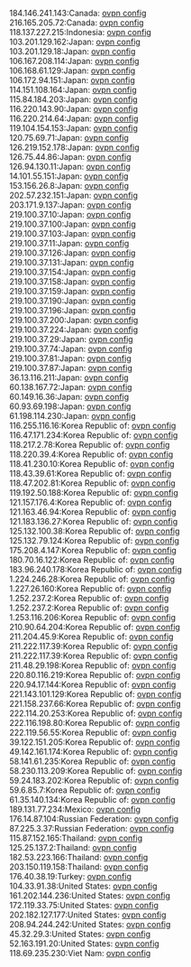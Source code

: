 184.146.241.143:Canada: [ovpn config](vpn/184_146_241_143.ovpn)  
216.165.205.72:Canada: [ovpn config](vpn/216_165_205_72.ovpn)  
118.137.227.215:Indonesia: [ovpn config](vpn/118_137_227_215.ovpn)  
103.201.129.162:Japan: [ovpn config](vpn/103_201_129_162.ovpn)  
103.201.129.18:Japan: [ovpn config](vpn/103_201_129_18.ovpn)  
106.167.208.114:Japan: [ovpn config](vpn/106_167_208_114.ovpn)  
106.168.61.129:Japan: [ovpn config](vpn/106_168_61_129.ovpn)  
106.172.94.151:Japan: [ovpn config](vpn/106_172_94_151.ovpn)  
114.151.108.164:Japan: [ovpn config](vpn/114_151_108_164.ovpn)  
115.84.184.203:Japan: [ovpn config](vpn/115_84_184_203.ovpn)  
116.220.143.90:Japan: [ovpn config](vpn/116_220_143_90.ovpn)  
116.220.214.64:Japan: [ovpn config](vpn/116_220_214_64.ovpn)  
119.104.154.153:Japan: [ovpn config](vpn/119_104_154_153.ovpn)  
120.75.69.71:Japan: [ovpn config](vpn/120_75_69_71.ovpn)  
126.219.152.178:Japan: [ovpn config](vpn/126_219_152_178.ovpn)  
126.75.44.86:Japan: [ovpn config](vpn/126_75_44_86.ovpn)  
126.94.130.11:Japan: [ovpn config](vpn/126_94_130_11.ovpn)  
14.101.55.151:Japan: [ovpn config](vpn/14_101_55_151.ovpn)  
153.156.26.8:Japan: [ovpn config](vpn/153_156_26_8.ovpn)  
202.57.232.151:Japan: [ovpn config](vpn/202_57_232_151.ovpn)  
203.171.9.137:Japan: [ovpn config](vpn/203_171_9_137.ovpn)  
219.100.37.10:Japan: [ovpn config](vpn/219_100_37_10.ovpn)  
219.100.37.100:Japan: [ovpn config](vpn/219_100_37_100.ovpn)  
219.100.37.103:Japan: [ovpn config](vpn/219_100_37_103.ovpn)  
219.100.37.11:Japan: [ovpn config](vpn/219_100_37_11.ovpn)  
219.100.37.126:Japan: [ovpn config](vpn/219_100_37_126.ovpn)  
219.100.37.131:Japan: [ovpn config](vpn/219_100_37_131.ovpn)  
219.100.37.154:Japan: [ovpn config](vpn/219_100_37_154.ovpn)  
219.100.37.158:Japan: [ovpn config](vpn/219_100_37_158.ovpn)  
219.100.37.159:Japan: [ovpn config](vpn/219_100_37_159.ovpn)  
219.100.37.190:Japan: [ovpn config](vpn/219_100_37_190.ovpn)  
219.100.37.196:Japan: [ovpn config](vpn/219_100_37_196.ovpn)  
219.100.37.200:Japan: [ovpn config](vpn/219_100_37_200.ovpn)  
219.100.37.224:Japan: [ovpn config](vpn/219_100_37_224.ovpn)  
219.100.37.29:Japan: [ovpn config](vpn/219_100_37_29.ovpn)  
219.100.37.74:Japan: [ovpn config](vpn/219_100_37_74.ovpn)  
219.100.37.81:Japan: [ovpn config](vpn/219_100_37_81.ovpn)  
219.100.37.87:Japan: [ovpn config](vpn/219_100_37_87.ovpn)  
36.13.116.211:Japan: [ovpn config](vpn/36_13_116_211.ovpn)  
60.138.167.72:Japan: [ovpn config](vpn/60_138_167_72.ovpn)  
60.149.16.36:Japan: [ovpn config](vpn/60_149_16_36.ovpn)  
60.93.69.198:Japan: [ovpn config](vpn/60_93_69_198.ovpn)  
61.198.114.230:Japan: [ovpn config](vpn/61_198_114_230.ovpn)  
116.255.116.16:Korea Republic of: [ovpn config](vpn/116_255_116_16.ovpn)  
116.47.171.234:Korea Republic of: [ovpn config](vpn/116_47_171_234.ovpn)  
118.217.2.78:Korea Republic of: [ovpn config](vpn/118_217_2_78.ovpn)  
118.220.39.4:Korea Republic of: [ovpn config](vpn/118_220_39_4.ovpn)  
118.41.230.10:Korea Republic of: [ovpn config](vpn/118_41_230_10.ovpn)  
118.43.39.61:Korea Republic of: [ovpn config](vpn/118_43_39_61.ovpn)  
118.47.202.81:Korea Republic of: [ovpn config](vpn/118_47_202_81.ovpn)  
119.192.50.188:Korea Republic of: [ovpn config](vpn/119_192_50_188.ovpn)  
121.157.176.4:Korea Republic of: [ovpn config](vpn/121_157_176_4.ovpn)  
121.163.46.94:Korea Republic of: [ovpn config](vpn/121_163_46_94.ovpn)  
121.183.136.27:Korea Republic of: [ovpn config](vpn/121_183_136_27.ovpn)  
125.132.100.38:Korea Republic of: [ovpn config](vpn/125_132_100_38.ovpn)  
125.132.79.124:Korea Republic of: [ovpn config](vpn/125_132_79_124.ovpn)  
175.208.4.147:Korea Republic of: [ovpn config](vpn/175_208_4_147.ovpn)  
180.70.16.122:Korea Republic of: [ovpn config](vpn/180_70_16_122.ovpn)  
183.96.240.178:Korea Republic of: [ovpn config](vpn/183_96_240_178.ovpn)  
1.224.246.28:Korea Republic of: [ovpn config](vpn/1_224_246_28.ovpn)  
1.227.26.160:Korea Republic of: [ovpn config](vpn/1_227_26_160.ovpn)  
1.252.237.2:Korea Republic of: [ovpn config](vpn/1_252_237_2.ovpn)  
1.252.237.2:Korea Republic of: [ovpn config](vpn/1_252_237_2.ovpn)  
1.253.116.206:Korea Republic of: [ovpn config](vpn/1_253_116_206.ovpn)  
210.90.64.204:Korea Republic of: [ovpn config](vpn/210_90_64_204.ovpn)  
211.204.45.9:Korea Republic of: [ovpn config](vpn/211_204_45_9.ovpn)  
211.222.117.39:Korea Republic of: [ovpn config](vpn/211_222_117_39.ovpn)  
211.222.117.39:Korea Republic of: [ovpn config](vpn/211_222_117_39.ovpn)  
211.48.29.198:Korea Republic of: [ovpn config](vpn/211_48_29_198.ovpn)  
220.80.116.219:Korea Republic of: [ovpn config](vpn/220_80_116_219.ovpn)  
220.94.17.144:Korea Republic of: [ovpn config](vpn/220_94_17_144.ovpn)  
221.143.101.129:Korea Republic of: [ovpn config](vpn/221_143_101_129.ovpn)  
221.158.237.66:Korea Republic of: [ovpn config](vpn/221_158_237_66.ovpn)  
222.114.20.253:Korea Republic of: [ovpn config](vpn/222_114_20_253.ovpn)  
222.116.198.80:Korea Republic of: [ovpn config](vpn/222_116_198_80.ovpn)  
222.119.56.55:Korea Republic of: [ovpn config](vpn/222_119_56_55.ovpn)  
39.122.151.205:Korea Republic of: [ovpn config](vpn/39_122_151_205.ovpn)  
49.142.161.174:Korea Republic of: [ovpn config](vpn/49_142_161_174.ovpn)  
58.141.61.235:Korea Republic of: [ovpn config](vpn/58_141_61_235.ovpn)  
58.230.113.209:Korea Republic of: [ovpn config](vpn/58_230_113_209.ovpn)  
59.24.183.202:Korea Republic of: [ovpn config](vpn/59_24_183_202.ovpn)  
59.6.85.7:Korea Republic of: [ovpn config](vpn/59_6_85_7.ovpn)  
61.35.140.134:Korea Republic of: [ovpn config](vpn/61_35_140_134.ovpn)  
189.131.77.234:Mexico: [ovpn config](vpn/189_131_77_234.ovpn)  
176.14.87.104:Russian Federation: [ovpn config](vpn/176_14_87_104.ovpn)  
87.225.3.37:Russian Federation: [ovpn config](vpn/87_225_3_37.ovpn)  
115.87.152.165:Thailand: [ovpn config](vpn/115_87_152_165.ovpn)  
125.25.137.2:Thailand: [ovpn config](vpn/125_25_137_2.ovpn)  
182.53.223.166:Thailand: [ovpn config](vpn/182_53_223_166.ovpn)  
203.150.119.158:Thailand: [ovpn config](vpn/203_150_119_158.ovpn)  
176.40.38.19:Turkey: [ovpn config](vpn/176_40_38_19.ovpn)  
104.33.91.38:United States: [ovpn config](vpn/104_33_91_38.ovpn)  
161.202.144.236:United States: [ovpn config](vpn/161_202_144_236.ovpn)  
172.119.33.75:United States: [ovpn config](vpn/172_119_33_75.ovpn)  
202.182.127.177:United States: [ovpn config](vpn/202_182_127_177.ovpn)  
208.94.244.242:United States: [ovpn config](vpn/208_94_244_242.ovpn)  
45.32.29.3:United States: [ovpn config](vpn/45_32_29_3.ovpn)  
52.163.191.20:United States: [ovpn config](vpn/52_163_191_20.ovpn)  
118.69.235.230:Viet Nam: [ovpn config](vpn/118_69_235_230.ovpn)  
